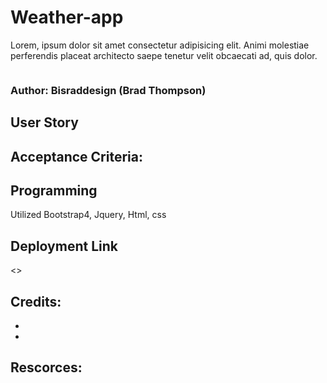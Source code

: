 # Weather-app

Lorem, ipsum dolor sit amet consectetur adipisicing elit. Animi molestiae perferendis placeat architecto saepe tenetur velit obcaecati ad, quis dolor. 

![]()

### Author: Bisraddesign (Brad Thompson)

## User Story 

## Acceptance Criteria:

## Programming 

Utilized Bootstrap4, Jquery, Html, css

## Deployment Link

<>

## Credits:

-
-

## Rescorces: